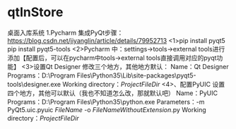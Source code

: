 # qtInStore
桌面入库系统
1.Pycharm 集成PyQt步骤：https://blog.csdn.net/jiyanglin/article/details/79952713
<1>pip install pyqt5 pip install pyqt5-tools
<2>Pycharm 中：settings->tools->external tools进行添加【配置后，可以在pycharm中tools->external tools直接调用对应的pyqt功能】
<3>设置Qt Designer
修改三个地方，其他地方默认：
Name：Qt Designer
Programs：D:\Program Files\Python35\Lib\site-packages\pyqt5-tools\designer.exe
Working directory：$ProjectFileDir$
<4>、配置PyUIC
设置四个地方，其他可以默认（我也不知道怎么改，那就默认吧）
Name：PyUIC
Programs：D:\Program Files\Python35\python.exe
Parameters：-m PyQt5.uic.pyuic  $FileName$ -o $FileNameWithoutExtension$.py
Working directory：$ProjectFileDir$
